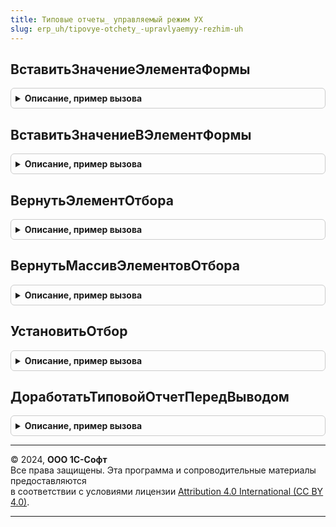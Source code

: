 ```yaml
---
title: Типовые отчеты_ управляемый режим УХ
slug: erp_uh/tipovye-otchety_-upravlyaemyy-rezhim-uh
---
```



## ВставитьЗначениеЭлементаФормы
<details style="margin: 1em 0; padding: 0.5em; border: 1px solid #ccc; border-radius: 6px;">

<summary style="font-weight: bold; cursor: pointer;">Описание, пример вызова</summary>

```bsl
// ФУНКЦИИ ПОЛУЧЕНИЯ НАСТРОЕК ФОРМЫ.
//

Процедура ВставитьЗначениеЭлементаФормы(ЭлементыФормы, Структура, Имя) Экспорт
```

Пример вызова
```bsl
ТиповыеОтчеты_УправляемыйРежимУХ.ВставитьЗначениеЭлементаФормы(ЭлементыФормы, Структура, Имя));
```
</details>

## ВставитьЗначениеВЭлементФормы
<details style="margin: 1em 0; padding: 0.5em; border: 1px solid #ccc; border-radius: 6px;">

<summary style="font-weight: bold; cursor: pointer;">Описание, пример вызова</summary>

```bsl

Процедура ВставитьЗначениеВЭлементФормы(Форма, Структура) Экспорт
```

Пример вызова
```bsl
ТиповыеОтчеты_УправляемыйРежимУХ.ВставитьЗначениеВЭлементФормы(Форма, Структура));
```
</details>

## ВернутьЭлементОтбора
<details style="margin: 1em 0; padding: 0.5em; border: 1px solid #ccc; border-radius: 6px;">

<summary style="font-weight: bold; cursor: pointer;">Описание, пример вызова</summary>

```bsl

Функция ВернутьЭлементОтбора(Отбор, ПолеОтбора) Экспорт
```

Пример вызова
```bsl
Результат = ТиповыеОтчеты_УправляемыйРежимУХ.ВернутьЭлементОтбора(Отбор, ПолеОтбора) 
```
</details>

## ВернутьМассивЭлементовОтбора
<details style="margin: 1em 0; padding: 0.5em; border: 1px solid #ccc; border-radius: 6px;">

<summary style="font-weight: bold; cursor: pointer;">Описание, пример вызова</summary>

```bsl

Функция ВернутьМассивЭлементовОтбора(Отбор, ПолеОтбора) Экспорт
```

Пример вызова
```bsl
Результат = ТиповыеОтчеты_УправляемыйРежимУХ.ВернутьМассивЭлементовОтбора(Отбор, ПолеОтбора) 
```
</details>

## УстановитьОтбор
<details style="margin: 1em 0; padding: 0.5em; border: 1px solid #ccc; border-radius: 6px;">

<summary style="font-weight: bold; cursor: pointer;">Описание, пример вызова</summary>

```bsl

Функция УстановитьОтбор(Отбор, ПолеОтбора, ВидСравнения, Значение) Экспорт
```

Пример вызова
```bsl
Результат = ТиповыеОтчеты_УправляемыйРежимУХ.УстановитьОтбор(Отбор, ПолеОтбора, ВидСравнения, Значение) 
```
</details>

## ДоработатьТиповойОтчетПередВыводом
<details style="margin: 1em 0; padding: 0.5em; border: 1px solid #ccc; border-radius: 6px;">

<summary style="font-weight: bold; cursor: pointer;">Описание, пример вызова</summary>

```bsl
////////////////////////////////////////////////////////////////////////////////
// ОБЩИЕ ПРОЦЕДУРЫ.
//

// Дорабатывает отчет перед выводом
Процедура ДоработатьТиповойОтчетПередВыводом(ОтчетОбъект, КомпоновщикНастроек = Неопределено, ЗначенияНастроек = Неопределено) Экспорт
```

Пример вызова
```bsl
ТиповыеОтчеты_УправляемыйРежимУХ.ДоработатьТиповойОтчетПередВыводом(ОтчетОбъект, КомпоновщикНастроек, ЗначенияНастроек);
```
</details>

---

© 2024, **ООО 1С-Софт**  
Все права защищены. Эта программа и сопроводительные материалы предоставляются  
в соответствии с условиями лицензии [Attribution 4.0 International (CC BY 4.0)](https://creativecommons.org/licenses/by/4.0/legalcode).

---
